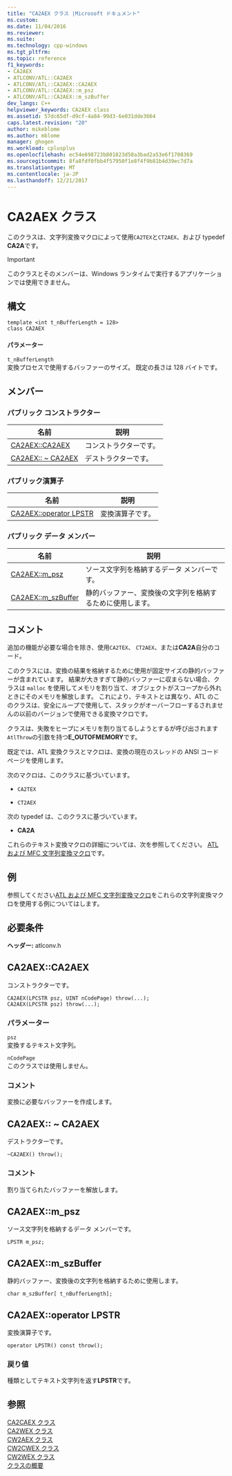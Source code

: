 ```yaml
---
title: "CA2AEX クラス |Microsoft ドキュメント"
ms.custom: 
ms.date: 11/04/2016
ms.reviewer: 
ms.suite: 
ms.technology: cpp-windows
ms.tgt_pltfrm: 
ms.topic: reference
f1_keywords:
- CA2AEX
- ATLCONV/ATL::CA2AEX
- ATLCONV/ATL::CA2AEX::CA2AEX
- ATLCONV/ATL::CA2AEX::m_psz
- ATLCONV/ATL::CA2AEX::m_szBuffer
dev_langs: C++
helpviewer_keywords: CA2AEX class
ms.assetid: 57dc65df-d9cf-4a84-99d3-6e031dde3664
caps.latest.revision: "20"
author: mikeblome
ms.author: mblome
manager: ghogen
ms.workload: cplusplus
ms.openlocfilehash: ec54e698723b801823d58a3bad2a53e6f1708369
ms.sourcegitcommit: 8fa8fdf0fbb4f57950f1e8f4f9b81b4d39ec7d7a
ms.translationtype: MT
ms.contentlocale: ja-JP
ms.lasthandoff: 12/21/2017
---
```

# <a name="ca2aex-class"></a>CA2AEX クラス
このクラスは、文字列変換マクロによって使用`CA2TEX`と`CT2AEX`、および typedef **CA2A**です。  
  
> [!IMPORTANT]
>  このクラスとそのメンバーは、Windows ランタイムで実行するアプリケーションでは使用できません。  
  
## <a name="syntax"></a>構文  
  
```
template <int t_nBufferLength = 128>
class CA2AEX
```  
  
#### <a name="parameters"></a>パラメーター  
 `t_nBufferLength`  
 変換プロセスで使用するバッファーのサイズ。 既定の長さは 128 バイトです。  
  
## <a name="members"></a>メンバー  
  
### <a name="public-constructors"></a>パブリック コンストラクター  
  
|名前|説明|  
|----------|-----------------|  
|[CA2AEX::CA2AEX](#ca2aex)|コンストラクターです。|  
|[CA2AEX:: ~ CA2AEX](#dtor)|デストラクターです。|  
  
### <a name="public-operators"></a>パブリック演算子  
  
|名前|説明|  
|----------|-----------------|  
|[CA2AEX::operator LPSTR](#operator_lpstr)|変換演算子です。|  
  
### <a name="public-data-members"></a>パブリック データ メンバー  
  
|名前|説明|  
|----------|-----------------|  
|[CA2AEX::m_psz](#m_psz)|ソース文字列を格納するデータ メンバーです。|  
|[CA2AEX::m_szBuffer](#m_szbuffer)|静的バッファー、変換後の文字列を格納するために使用します。|  
  
## <a name="remarks"></a>コメント  
 追加の機能が必要な場合を除き、使用`CA2TEX`、 `CT2AEX`、または**CA2A**自分のコード。  
  
 このクラスには、変換の結果を格納するために使用が固定サイズの静的バッファーが含まれています。 結果が大きすぎて静的バッファーに収まらない場合、クラスは `malloc` を使用してメモリを割り当て、オブジェクトがスコープから外れときにそのメモリを解放します。 これにより、テキストとは異なり、ATL のこのクラスは、安全にループで使用して、スタックがオーバーフローするされませんの以前のバージョンで使用できる変換マクロです。  
  
 クラスは、失敗をヒープにメモリを割り当てるしようとするが呼び出されます`AtlThrow`の引数を持つ**E_OUTOFMEMORY**です。  
  
 既定では、ATL 変換クラスとマクロは、変換の現在のスレッドの ANSI コード ページを使用します。  
  
 次のマクロは、このクラスに基づいています。  
  
- `CA2TEX`  
  
- `CT2AEX`  
  
 次の typedef は、このクラスに基づいています。  
  
- **CA2A**  
  
 これらのテキスト変換マクロの詳細については、次を参照してください。 [ATL および MFC 文字列変換マクロ](string-conversion-macros.md)です。  
  
## <a name="example"></a>例  
 参照してください[ATL および MFC 文字列変換マクロ](string-conversion-macros.md)をこれらの文字列変換マクロを使用する例についてはします。  
  
## <a name="requirements"></a>必要条件  
 **ヘッダー:** atlconv.h  
  
##  <a name="ca2aex"></a>CA2AEX::CA2AEX  
 コンストラクターです。  
  
```
CA2AEX(LPCSTR psz, UINT nCodePage) throw(...);
CA2AEX(LPCSTR psz) throw(...);
```  
  
### <a name="parameters"></a>パラメーター  
 `psz`  
 変換するテキスト文字列。  
  
 `nCodePage`  
 このクラスでは使用しません。  
  
### <a name="remarks"></a>コメント  
 変換に必要なバッファーを作成します。  
  
##  <a name="dtor"></a>CA2AEX:: ~ CA2AEX  
 デストラクターです。  
  
```
~CA2AEX() throw();
```  
  
### <a name="remarks"></a>コメント  
 割り当てられたバッファーを解放します。  
  
##  <a name="m_psz"></a>CA2AEX::m_psz  
 ソース文字列を格納するデータ メンバーです。  
  
```
LPSTR m_psz;
```  
  
##  <a name="m_szbuffer"></a>CA2AEX::m_szBuffer  
 静的バッファー、変換後の文字列を格納するために使用します。  
  
```
char m_szBuffer[ t_nBufferLength];
```  
  
##  <a name="operator_lpstr"></a>CA2AEX::operator LPSTR  
 変換演算子です。  
  
```
operator LPSTR() const throw();
```  
  
### <a name="return-value"></a>戻り値  
 種類としてテキスト文字列を返す**LPSTR**です。  
  
## <a name="see-also"></a>参照  
 [CA2CAEX クラス](../../atl/reference/ca2caex-class.md)   
 [CA2WEX クラス](../../atl/reference/ca2wex-class.md)   
 [CW2AEX クラス](../../atl/reference/cw2aex-class.md)   
 [CW2CWEX クラス](../../atl/reference/cw2cwex-class.md)   
 [CW2WEX クラス](../../atl/reference/cw2wex-class.md)   
 [クラスの概要](../../atl/atl-class-overview.md)